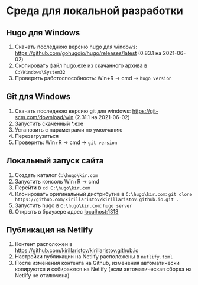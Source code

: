 # Среда для локальной разработки

## Hugo для Windows

1. Скачать последнюю версию hugo для windows: https://github.com/gohugoio/hugo/releases/latest (0.83.1 на 2021-06-02)
2. Скопировать файл hugo.exe из скачанного архива в `C:\Windows\System32`
3. Проверить работоспособность: Win+R -> cmd -> `hugo version`

## Git для Windows

1. Скачать последнюю версию git для windows: https://git-scm.com/download/win (2.31.1 на 2021-06-02)
2. Запустить скаченный *.exe
3. Установить с параметрами по умолчанию
4. Перезагрузиться
5. Проверить: Win+R -> cmd -> `git version`

## Локальный запуск сайта

1. Создать каталог `C:\hugo\kir.com`
2. Запустить консоль Win+R -> cmd
3. Перейти в `cd C:\hugo\kir.com`
4. Клонировать оригинальный дистрибутив в `C:\hugo\kir.com`: `git clone https://github.com/kirillaristov/kirillaristov.github.io.git .`
5. Запустить hugo в `C:\hugo\kir.com`: `hugo server`
6. Открыть в браузере адрес [localhost:1313](http://localhost:1313)

## Публикация на Netlify

1. Контент расположен в https://github.com/kirillaristov/kirillaristov.github.io
2. Настройки публикации на Netlify расположены в `netlify.toml`
3. После изменения контента на Github, изменения автоматически копируются и собираются на Netlify (если автоматическая сборка на Netlify не отключена)
